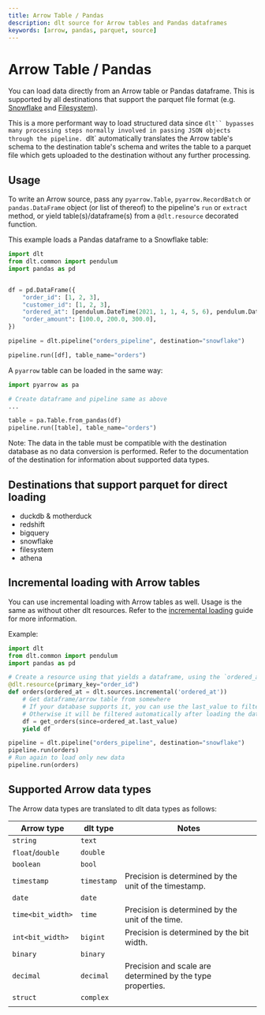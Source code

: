 ```yaml
---
title: Arrow Table / Pandas
description: dlt source for Arrow tables and Pandas dataframes
keywords: [arrow, pandas, parquet, source]
---
```


# Arrow Table / Pandas

You can load data directly from an Arrow table or Pandas dataframe.
This is supported by all destinations that support the parquet file format (e.g. [Snowflake](../destinations/snowflake.md) and [Filesystem](../destinations/filesystem.md)).

This is a more performant way to load structured data since `dlt`` bypasses many processing steps normally involved in passing JSON objects through the pipeline.
`dlt` automatically translates the Arrow table's schema to the destination table's schema and writes the table to a parquet file which gets uploaded to the destination without any further processing.

## Usage

To write an Arrow source, pass any `pyarrow.Table`, `pyarrow.RecordBatch` or `pandas.DataFrame` object (or list of thereof) to the pipeline's `run` or `extract` method, or yield table(s)/dataframe(s) from a `@dlt.resource` decorated function.

This example loads a Pandas dataframe to a Snowflake table:

```python
import dlt
from dlt.common import pendulum
import pandas as pd


df = pd.DataFrame({
    "order_id": [1, 2, 3],
    "customer_id": [1, 2, 3],
    "ordered_at": [pendulum.DateTime(2021, 1, 1, 4, 5, 6), pendulum.DateTime(2021, 1, 3, 4, 5, 6), pendulum.DateTime(2021, 1, 6, 4, 5, 6)],
    "order_amount": [100.0, 200.0, 300.0],
})

pipeline = dlt.pipeline("orders_pipeline", destination="snowflake")

pipeline.run([df], table_name="orders")
```

A `pyarrow` table can be loaded in the same way:

```python
import pyarrow as pa

# Create dataframe and pipeline same as above
...

table = pa.Table.from_pandas(df)
pipeline.run([table], table_name="orders")
```

Note: The data in the table must be compatible with the destination database as no data conversion is performed. Refer to the documentation of the destination for information about supported data types.

## Destinations that support parquet for direct loading
* duckdb & motherduck
* redshift
* bigquery
* snowflake
* filesystem
* athena

## Incremental loading with Arrow tables

You can use incremental loading with Arrow tables as well.
Usage is the same as without other dlt resources. Refer to the [incremental loading](/general-usage/incremental-loading.md) guide for more information.

Example:

```python
import dlt
from dlt.common import pendulum
import pandas as pd

# Create a resource using that yields a dataframe, using the `ordered_at` field as an incremental cursor
@dlt.resource(primary_key="order_id")
def orders(ordered_at = dlt.sources.incremental('ordered_at'))
    # Get dataframe/arrow table from somewhere
    # If your database supports it, you can use the last_value to filter data at the source.
    # Otherwise it will be filtered automatically after loading the data.
    df = get_orders(since=ordered_at.last_value)
    yield df

pipeline = dlt.pipeline("orders_pipeline", destination="snowflake")
pipeline.run(orders)
# Run again to load only new data
pipeline.run(orders)
```

## Supported Arrow data types

The Arrow data types are translated to dlt data types as follows:

| Arrow type        | dlt type    | Notes                                                      |
|-------------------|-------------|------------------------------------------------------------|
| `string`          | `text`      |                                                            |
| `float`/`double`  | `double`    |                                                            |
| `boolean`         | `bool`      |                                                            |
| `timestamp`       | `timestamp` | Precision is determined by the unit of the timestamp.      |
| `date`            | `date`      |                                                            |
| `time<bit_width>` | `time`      | Precision is determined by the unit of the time.           |
| `int<bit_width>`  | `bigint`    | Precision is determined by the bit width.                  |
| `binary`          | `binary`    |                                                            |
| `decimal`         | `decimal`   | Precision and scale are determined by the type properties. |
| `struct`          | `complex`   |                                                            |
|                   |             |                                                            |
